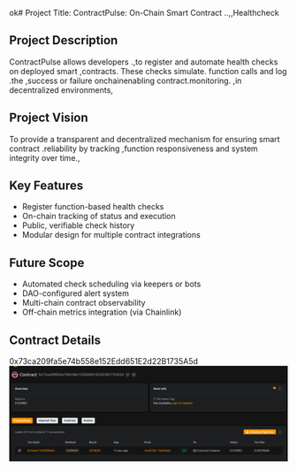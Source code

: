 ok# Project Title: ContractPulse: On-Chain Smart Contract ..,,Healthcheck 
  
## Project Description

ContractPulse  allows developers .,to register and automate health checks on deployed smart ,contracts. These checks simulate. function calls and log .the  ,success or failure onchainenabling contract.monitoring. ,in  decentralized environments,
 
## Project Vision 
 
To provide a transparent and decentralized mechanism for ensuring smart contract .reliability by tracking ,function responsiveness and system integrity over time.,

## Key Features

- Register function-based health checks
- On-chain tracking of status and execution
- Public, verifiable check history
- Modular design for multiple contract  integrations

## Future Scope

- Automated check scheduling via keepers or bots
- DAO-configured alert system
- Multi-chain contract observability 
- Off-chain metrics integration (via Chainlink)

## Contract Details
0x73ca209fa5e74b558e152Edd651E2d22B1735A5d
![alt text](image.png)
